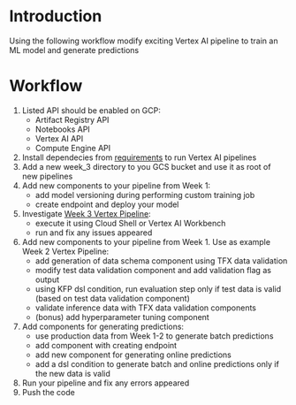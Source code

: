 # Introduction 
Using the following workflow modify exciting Vertex AI pipeline to train an ML model and generate predictions

# Workflow
1. Listed API should be enabled on GCP:
    - Artifact Registry API
    - Notebooks API
    - Vertex AI API
    - Compute Engine API
2. Install dependecies from [requirements](https://dev.azure.com/dsgorg/MLOps-Retrain-Program/_git/gcp-retrain-program?path=/week_1_2/requirements.txt&version=GBmain) to run Vertex AI pipelines
3. Add a new week_3 directory to you GCS bucket and use it as root of new pipelines
4. Add new components to your pipeline from Week 1:
    - add model versioning during performing custom training job
    - create endpoint and deploy your model
5. Investigate [Week 3 Vertex Pipeline](https://dev.azure.com/dsgorg/MLOps-Retrain-Program/_git/gcp-retrain-program?path=/week_3/pipeline_week3.py&version=GBmain):
    - execute it using Cloud Shell or Vertex AI Workbench
    - run and fix any issues appeared
6. Add new components to your pipeline from Week 1. Use as example Week 2 Vertex Pipeline:
    - add generation of data schema component using TFX data validation
    - modify test data validation component and add validation flag as output
    - using KFP dsl condition, run evaluation step only if test data is valid (based on test data validation component)
    - validate inference data with TFX data validation components
    - (bonus) add hyperparameter tuning component
7. Add components for generating predictions:
    - use production data from Week 1-2 to generate batch predictions
    - add component with creating endpoint 
    - add new component for generating online predictions
    - add a dsl condition to generate batch and online predictions only if the new data is valid
8. Run your pipeline and fix any errors appeared 
9. Push the code
